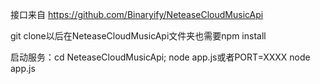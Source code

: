 
接口来自 https://github.com/Binaryify/NeteaseCloudMusicApi

git clone以后在NeteaseCloudMusicApi文件夹也需要npm install

启动服务：cd NeteaseCloudMusicApi; node app.js或者PORT=XXXX node app.js

